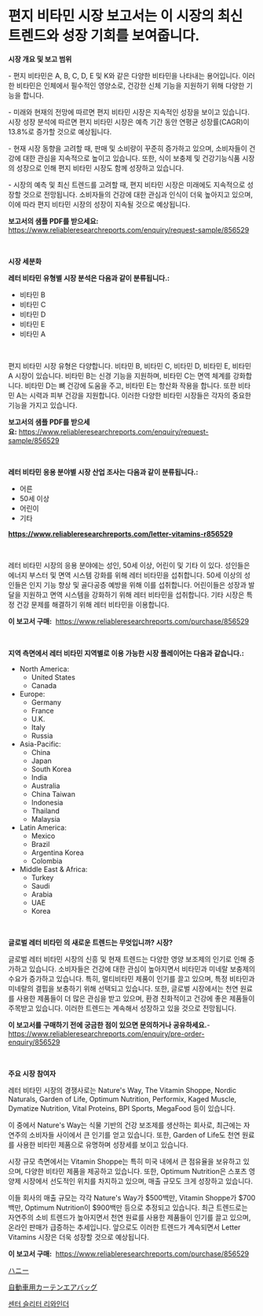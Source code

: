 <p><h1>편지 비타민 시장 보고서는 이 시장의 최신 트렌드와 성장 기회를 보여줍니다.</h1></p><p><strong>시장 개요 및 보고 범위</strong></p>
<p><p>- 편지 비타민은 A, B, C, D, E 및 K와 같은 다양한 비타민을 나타내는 용어입니다. 이러한 비타민은 인체에서 필수적인 영양소로, 건강한 신체 기능을 지원하기 위해 다양한 기능을 합니다.</p><p>- 미래와 현재의 전망에 따르면 편지 비타민 시장은 지속적인 성장을 보이고 있습니다. 시장 성장 분석에 따르면 편지 비타민 시장은 예측 기간 동안 연평균 성장률(CAGR)이 13.8%로 증가할 것으로 예상됩니다.</p><p>- 현재 시장 동향을 고려할 때, 판매 및 소비량이 꾸준히 증가하고 있으며, 소비자들이 건강에 대한 관심을 지속적으로 높이고 있습니다. 또한, 식이 보충제 및 건강기능식품 시장의 성장으로 인해 편지 비타민 시장도 함께 성장하고 있습니다.</p><p>- 시장의 예측 및 최신 트렌드를 고려할 때, 편지 비타민 시장은 미래에도 지속적으로 성장할 것으로 전망됩니다. 소비자들의 건강에 대한 관심과 인식이 더욱 높아지고 있으며, 이에 따라 편지 비타민 시장의 성장이 지속될 것으로 예상됩니다.</p></p>
<p><strong>보고서의 샘플 PDF를 받으세요:</strong> <a href="https://www.reliableresearchreports.com/enquiry/request-sample/856529">https://www.reliableresearchreports.com/enquiry/request-sample/856529</a></p>
<p>&nbsp;</p>
<p><strong>시장 세분화</strong></p>
<p><strong>레터 비타민 유형별 시장 분석은 다음과 같이 분류됩니다.:</strong></p>
<p><ul><li>비타민 B</li><li>비타민 C</li><li>비타민 D</li><li>비타민 E</li><li>비타민 A</li></ul></p>
<p>&nbsp;</p>
<p><p>편지 비타민 시장 유형은 다양합니다. 비타민 B, 비타민 C, 비타민 D, 비타민 E, 비타민 A 시장이 있습니다. 비타민 B는 신경 기능을 지원하며, 비타민 C는 면역 체계를 강화합니다. 비타민 D는 뼈 건강에 도움을 주고, 비타민 E는 항산화 작용을 합니다. 또한 비타민 A는 시력과 피부 건강을 지원합니다. 이러한 다양한 비타민 시장들은 각자의 중요한 기능을 가지고 있습니다.</p></p>
<p><strong>보고서의 샘플 PDF를 받으세요:</strong>&nbsp;<a href="https://www.reliableresearchreports.com/enquiry/request-sample/856529">https://www.reliableresearchreports.com/enquiry/request-sample/856529</a></p>
<p>&nbsp;</p>
<p><strong> 레터 비타민 응용 분야별 시장 산업 조사는 다음과 같이 분류됩니다.:</strong></p>
<p><ul><li>어른</li><li>50세 이상</li><li>어린이</li><li>기타</li></ul></p>
<p><strong><a href="https://www.reliableresearchreports.com/letter-vitamins-r856529">https://www.reliableresearchreports.com/letter-vitamins-r856529</a></strong></p>
<p>&nbsp;</p>
<p><p>레터 비타민 시장의 응용 분야에는 성인, 50세 이상, 어린이 및 기타 이 있다. 성인들은 에너지 부스터 및 면역 시스템 강화를 위해 레터 비타민을 섭취합니다. 50세 이상의 성인들은 인지 기능 향상 및 골다공증 예방을 위해 이를 섭취합니다. 어린이들은 성장과 발달을 지원하고 면역 시스템을 강화하기 위해 레터 비타민을 섭취합니다. 기타 시장은 특정 건강 문제를 해결하기 위해 레터 비타민을 이용합니다.</p></p>
<p><strong>이 보고서 구매:</strong>&nbsp; <a href="https://www.reliableresearchreports.com/purchase/856529">https://www.reliableresearchreports.com/purchase/856529</a></p>
<p>&nbsp;</p>
<p><strong>지역 측면에서 레터 비타민 지역별로 이용 가능한 시장 플레이어는 다음과 같습니다.:</strong></p>
<p><ul>
    <li>
        North America:
        <ul>
            <li>United States</li>
            <li>Canada</li>
        </ul>
    </li>
    <li>
        Europe:
        <ul>
            <li>Germany</li>
            <li>France</li>
            <li>U.K.</li>
            <li>Italy</li>
            <li>Russia</li>
        </ul>
    </li>
    <li>
        Asia-Pacific:
        <ul>
            <li>China</li>
            <li>Japan</li>
            <li>South Korea</li>
            <li>India</li>
            <li>Australia</li>
            <li>China Taiwan</li>
            <li>Indonesia</li>
            <li>Thailand</li>
            <li>Malaysia</li>
        </ul>
    </li>
    <li>
        Latin America:
        <ul>
            <li>Mexico</li>
            <li>Brazil</li>
            <li>Argentina Korea</li>
            <li>Colombia</li>
        </ul>
    </li>
    <li>
        Middle East & Africa:
        <ul>
            <li>Turkey</li>
            <li>Saudi</li>
            <li>Arabia</li>
            <li>UAE</li>
            <li>Korea</li>
        </ul>
    </li>
    </ul></p>
<p>&nbsp;</p>
<p><strong>글로벌 레터 비타민 의 새로운 트렌드는 무엇입니까? 시장?</strong></p>
<p><p>글로벌 레터 비타민 시장의 신흥 및 현재 트렌드는 다양한 영양 보조제의 인기로 인해 증가하고 있습니다. 소비자들은 건강에 대한 관심이 높아지면서 비타민과 미네랄 보충제의 수요가 증가하고 있습니다. 특히, 멀티비타민 제품이 인기를 끌고 있으며, 특정 비타민과 미네랄의 결핍을 보충하기 위해 선택되고 있습니다. 또한, 글로벌 시장에서는 천연 원료를 사용한 제품들이 더 많은 관심을 받고 있으며, 환경 친화적이고 건강에 좋은 제품들이 주목받고 있습니다. 이러한 트렌드는 계속해서 성장하고 있을 것으로 전망됩니다.</p></p>
<p><strong>이 보고서를 구매하기 전에 궁금한 점이 있으면 문의하거나 공유하세요.</strong>- <a href="https://www.reliableresearchreports.com/enquiry/pre-order-enquiry/856529">https://www.reliableresearchreports.com/enquiry/pre-order-enquiry/856529</a></p>
<p>&nbsp;</p>
<p><strong>주요 시장 참여자</strong></p>
<p><p>레터 비타민 시장의 경쟁사로는 Nature's Way, The Vitamin Shoppe, Nordic Naturals, Garden of Life, Optimum Nutrition, Performix, Kaged Muscle, Dymatize Nutrition, Vital Proteins, BPI Sports, MegaFood 등이 있습니다. </p><p>이 중에서 Nature's Way는 식물 기반의 건강 보조제를 생산하는 회사로, 최근에는 자연주의 소비자들 사이에서 큰 인기를 얻고 있습니다. 또한, Garden of Life도 천연 원료를 사용한 비타민 제품으로 유명하며 성장세를 보이고 있습니다. </p><p>시장 규모 측면에서는 Vitamin Shoppe는 특히 미국 내에서 큰 점유율을 보유하고 있으며, 다양한 비타민 제품을 제공하고 있습니다. 또한, Optimum Nutrition은 스포츠 영양제 시장에서 선도적인 위치를 차지하고 있으며, 매출 규모도 크게 성장하고 있습니다. </p><p>이들 회사의 매출 규모는 각각 Nature's Way가 $500백만, Vitamin Shoppe가 $700백만, Optimum Nutrition이 $900백만 등으로 추정되고 있습니다. 최근 트렌드로는 자연주의 소비 트렌드가 높아지면서 천연 원료를 사용한 제품들이 인기를 끌고 있으며, 온라인 판매가 급증하는 추세입니다. 앞으로도 이러한 트렌드가 계속되면서 Letter Vitamins 시장은 더욱 성장할 것으로 예상됩니다.</p></p>
<p><strong>이 보고서 구매:</strong>&nbsp;&nbsp;<a href="https://www.reliableresearchreports.com/purchase/856529">https://www.reliableresearchreports.com/purchase/856529</a></p>
<p><p><a href="https://medium.com/@stephengrant2015/%E3%83%8F%E3%83%8B%E3%83%BC%E3%83%9E%E3%83%BC%E3%82%B1%E3%83%83%E3%83%88%E3%81%AF%E5%B8%82%E5%A0%B4%E3%82%B7%E3%82%A7%E3%82%A2-%E5%B8%82%E5%A0%B4%E5%8B%95%E5%90%91-%E5%B8%82%E5%A0%B4%E6%88%90%E9%95%B7%E3%81%AB%E9%96%A2%E3%81%99%E3%82%8B%E6%83%85%E5%A0%B1%E3%82%92%E6%8F%90%E4%BE%9B%E3%81%97%E3%81%BE%E3%81%99-d03b5bbd2c16">ハニー</a></p><p><a href="https://github.com/xnljig2898992/Market-Research-Report-List-1/blob/main/875454120678.md">自動車用カーテンエアバッグ</a></p><p><a href="https://medium.com/@cordiehyatt1/%EC%84%BC%ED%84%B0-%EC%8A%AC%EB%A6%AC%ED%84%B0-%EB%A6%AC%EC%99%80%EC%9D%B8%EB%8D%94-%EC%8B%9C%EC%9E%A5-%EB%B6%84%EC%84%9D-cagr-%EC%8B%9C%EC%9E%A5-%EC%84%B8%EB%B6%84%ED%99%94-%EB%B0%8F-%EA%B8%80%EB%A1%9C%EB%B2%8C-%EC%82%B0%EC%97%85-%EA%B0%9C%EC%9A%94-3a7679e74720">센터 슬리터 리와인더</a></p></p>